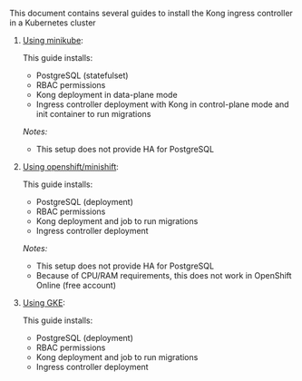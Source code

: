 This document contains several guides to install the Kong ingress controller in a Kubernetes cluster

1. [Using minikube][0]:

   This guide installs:
     * PostgreSQL (statefulset)
     * RBAC permissions
     * Kong deployment in data-plane mode
     * Ingress controller deployment with Kong in control-plane mode and init container to run migrations

   *Notes:*
     - This setup does not provide HA for PostgreSQL

1. [Using openshift/minishift][1]:

   This guide installs:

     * PostgreSQL (deployment)
     * RBAC permissions
     * Kong deployment and job to run migrations
     * Ingress controller deployment

   *Notes:*
     - This setup does not provide HA for PostgreSQL
     - Because of CPU/RAM requirements, this does not work in OpenShift Online (free account)

1. [Using GKE][2]:

   This guide installs:

     * PostgreSQL (deployment)
     * RBAC permissions
     * Kong deployment and job to run migrations
     * Ingress controller deployment


[0]: minikube.md
[1]: openshift.md
[2]: gke.md
